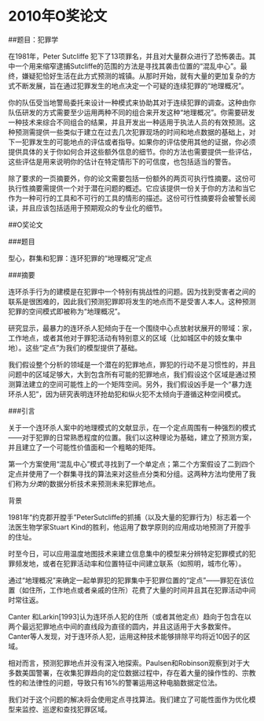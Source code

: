 # 2010年O奖论文

##题目：犯罪学

在1981年，Peter Sutcliffe 犯下了13项罪名，并且对大量群众进行了恐怖袭击。其中一个用来缩窄逮捕Sutcliffe的范围的方法是寻找其袭击位置的“混乱中心”。最终，嫌疑犯恰好生活在此方式预测的城镇。从那时开始，就有大量的更加复杂的方式不断发展，旨在通过犯罪发生的地点决定一个可疑的连续犯罪的“地理概况”。

你的队伍受当地警局委托来设计一种模式来协助其对于连续犯罪的调查。这种由你队伍研发的方式需要至少运用两种不同的组合来开发这种“地理概况”。你需要研发一种技术来综合不同组合的结果，并且开发出一种适用于执法人员的有效预测。这种预测需提供一些类似于建立在过去几次犯罪现场的时间和地点数据的基础上，对下一犯罪发生的可能地点的评估或者指导。如果你的评估使用其他的证据，你必须提供具体的关于你如何合并这些额外信息的细节。你的方法也需要提供一些评估，这些评估是用来说明你的估计在特定情形下的可信度，也包括适当的警告。

除了要求的一页摘要外，你的论文需要包括一份额外的两页可执行性摘要。这份可执行性摘要需提供一个对于潜在问题的概述。它应该提供一份关于你的方法和当它作为一种可行的工具和不可行的工具的情形的描述。这份可行性摘要将会被警长阅读，并且应该包括适用于预期观众的专业化的细节。

 

##O奖论文

###题目

型心，群集和犯罪：连环犯罪的“地理概况”定点

###摘要

连环杀手行为的建模是在犯罪中一个特别有挑战性的问题。因为找到受害者之间的联系是很困难的，因此我们预测犯罪即将发生的地点而不是受害人本人。这种预测犯罪的空间模式即被称为“地理概况”。

研究显示，最暴力的连环杀人犯倾向于在一个围绕中心点放射状展开的带域：家，工作地点，或者其他对于罪犯活动有特别意义的区域（比如城区中的妓女集中地）。这些“定点”为我们的模型提供了基础。

我们假设整个分析的领域是一个潜在的犯罪地点，罪犯的行动不是习惯性的，并且问题中的区域足够大，大到包含所有可能的犯罪地点，我们假设这个区域是通过预测算法建立的空间可能性上的一个矩阵空间。另外，我们假设凶手是一个“暴力连环杀人犯”，因为研究表明连环抢劫犯和纵火犯不太倾向于遵循这种空间模式。

###引言

关于一个连环杀人案中的地理模式的文献显示，在一个定点周围有一种强烈的模式——对于犯罪的日常熟悉程度的位置。我们以这种理论为基础，建立了预测方案，并且建立了一个可能性价值面和一个粗略的矩阵。

第一个方案使用“混乱中心”模式寻找到了一个单定点；第二个方案假设了二到四个定点并使用了一个群集寻找的算法来对这些点分类和分组。这两种方法均使用了我们称为*分类*的数据分析技术来预测未来犯罪地点。

背景

1981年“约克郡开膛手”PeterSutcliffe的抓捕（以及大量的犯罪行为）标志着一个法医生物学家Stuart Kind的胜利，他运用了数学原则的应用成功地预测了开膛手的住址。

时至今日，可以应用温度地图技术来建立信息集中的模型来分辨特定犯罪模式的犯罪频发地，或者在犯罪活动率和位置特征中间建立联系（如照明，城市化等）。

通过“地理概况”来确定一起单罪犯的犯罪集中于犯罪位置的“定点”——罪犯在该位置（如住所，工作地点或者亲戚的住所）花费了大量的时间并且其在犯罪活动中间时常往返。

Canter 和Larkin[1993]认为连环杀人犯的住所（或者其他定点）趋向于包含在以两个最远犯罪地点中间的直线段为直径的圆内，并且这适用于大多数案件。Canter等人发现，对于连环杀人犯，运用这种技术能够排除平均将近10因子的区域。

相对而言，预测犯罪地点并没有深入地探索。Paulsen和Robinson观察到对于大多数美国警署，在收集犯罪趋向的定位数据过程中，存在着大量的操作性的、宗教性的和法律性的问题，导致只有16%的警署运用这种电脑数据定位法。

我们对于这个问题的解决将会使用定点寻找算法。我们建立了可能性面作为优化模型来监控、巡逻和查找犯罪区域。